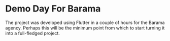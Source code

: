 # Demo Day For Barama

The project was developed using Flutter in a couple of hours for the Barama agency. Perhaps this will be the minimum point from which to start turning it into a full-fledged project.

